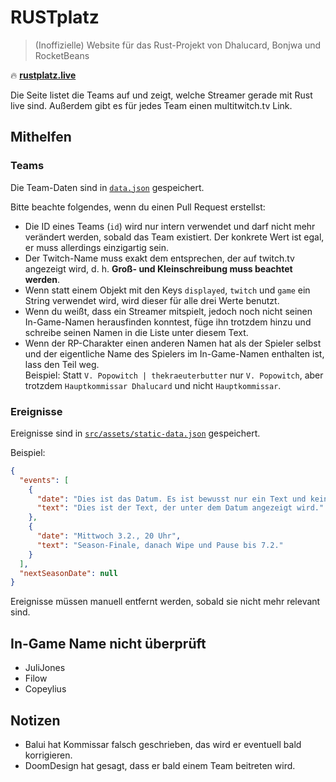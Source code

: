 # RUSTplatz
> (Inoffizielle) Website für das Rust-Projekt von Dhalucard, Bonjwa und RocketBeans

:fire: [**rustplatz.live**](https://rustplatz.live)

Die Seite listet die Teams auf und zeigt, welche Streamer gerade mit Rust live sind.
Außerdem gibt es für jedes Team einen multitwitch.tv Link.

## Mithelfen

### Teams
Die Team-Daten sind in [`data.json`](./data.json) gespeichert.

Bitte beachte folgendes, wenn du einen Pull Request erstellst:
- Die ID eines Teams (`id`) wird nur intern verwendet und darf nicht mehr verändert werden, sobald das Team existiert. Der konkrete Wert ist egal, er muss allerdings einzigartig sein.
- Der Twitch-Name muss exakt dem entsprechen, der auf twitch.tv angezeigt wird,
  d. h. **Groß- und Kleinschreibung muss beachtet werden**.
- Wenn statt einem Objekt mit den Keys `displayed`, `twitch` und `game` ein String verwendet wird,
  wird dieser für alle drei Werte benutzt.
- Wenn du weißt, dass ein Streamer mitspielt, jedoch noch nicht seinen In-Game-Namen herausfinden konntest,
  füge ihn trotzdem hinzu und schreibe seinen Namen in die Liste unter diesem Text.
- Wenn der RP-Charakter einen anderen Namen hat als der Spieler selbst und der eigentliche Name des Spielers im
  In-Game-Namen enthalten ist, lass den Teil weg.  
  Beispiel: Statt `V. Popowitch | thekraeuterbutter` nur `V. Popowitch`,
  aber trotzdem `Hauptkommissar Dhalucard` und nicht `Hauptkommissar`.

### Ereignisse
Ereignisse sind in [`src/assets/static-data.json`](./src/assets/static-data.json) gespeichert.

Beispiel:
```json
{
  "events": [
    {
      "date": "Dies ist das Datum. Es ist bewusst nur ein Text und kein Zeitstempel. Sollte möglichst kurz gehalten werden.",
      "text": "Dies ist der Text, der unter dem Datum angezeigt wird."
    },
    {
      "date": "Mittwoch 3.2., 20 Uhr",
      "text": "Season-Finale, danach Wipe und Pause bis 7.2."
    }
  ],
  "nextSeasonDate": null
}
```

Ereignisse müssen manuell entfernt werden, sobald sie nicht mehr relevant sind.

## In-Game Name nicht überprüft
- JuliJones
- Filow
- Copeylius

## Notizen

- Balui hat Kommissar falsch geschrieben, das wird er eventuell bald korrigieren.
- DoomDesign hat gesagt, dass er bald einem Team beitreten wird.
